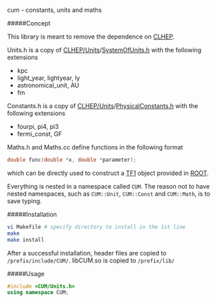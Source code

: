 cum - constants, units and maths

#####Concept

This library is meant to remove the dependence on 
[CLHEP](http://proj-clhep.web.cern.ch/proj-clhep/).

Units.h is a copy of
[CLHEP/Units](http://proj-clhep.web.cern.ch/proj-clhep/manual/UserGuide/Units/units.html)/[SystemOfUnits.h](http://proj-clhep.web.cern.ch/proj-clhep/manual/RefGuide/Units/SystemOfUnits_h.html)
with the following extensions
- kpc
- light_year, lightyear, ly
- astronomical_unit, AU
- fm

Constants.h is a copy of
[CLHEP/Units](http://proj-clhep.web.cern.ch/proj-clhep/manual/UserGuide/Units/units.html)/[PhysicalConstants.h](http://proj-clhep.web.cern.ch/proj-clhep/doxygen/html/PhysicalConstants_8h-source.html)
with the following extensions
- fourpi, pi4, pi3
- fermi_const, GF

Maths.h and Maths.cc define functions in the following format
```cpp
double func(double *x, double *parameter);
```
which can be directly used to construct a 
[TF1](http://root.cern.ch/root/html/TF1.html)
object provided in [ROOT](http://root.cern.ch).

Everything is nested in a namespace called ```CUM```. The reason not to have nested namespaces, such as ```CUM::Unit```, ```CUM::Const``` and ```CUM::Math```, is to save typing.

#####Installation

```bash
vi Makefile # specify directory to install in the 1st line
make
make install
```
After a successful installation, header files are copied to ```/prefix/include/CUM/```. libCUM.so is copied to ```/prefix/lib/```

#####Usage

```cpp
#include <CUM/Units.h>
using namespace CUM;
```
